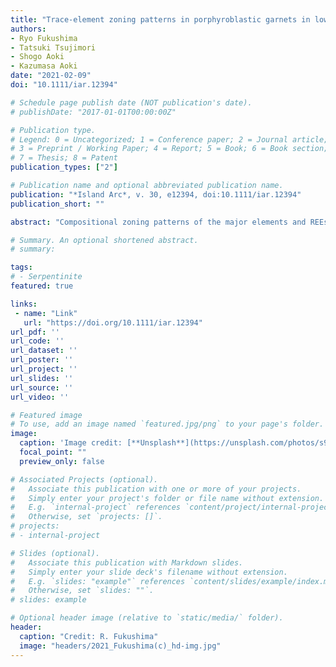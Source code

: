 ```yaml
---
title: "Trace-element zoning patterns in porphyroblastic garnets in low-T eclogites: Parameter optimization of the diffusion-limited REE-uptake model"
authors:
- Ryo Fukushima
- Tatsuki Tsujimori
- Shogo Aoki
- Kazumasa Aoki
date: "2021-02-09"
doi: "10.1111/iar.12394"

# Schedule page publish date (NOT publication's date).
# publishDate: "2017-01-01T00:00:00Z"

# Publication type.
# Legend: 0 = Uncategorized; 1 = Conference paper; 2 = Journal article;
# 3 = Preprint / Working Paper; 4 = Report; 5 = Book; 6 = Book section;
# 7 = Thesis; 8 = Patent
publication_types: ["2"]

# Publication name and optional abbreviated publication name.
publication: "*Island Arc*, v. 30, e12394, doi:10.1111/iar.12394"
publication_short: ""

abstract: "Compositional zoning patterns of the major elements and REEs in prograde-zoned garnets whose Mg/(Mg+Fe) atomic ratios increase rimward have been widely used to understand the metamorphic P–T–t trajectories, and the diffusion-limited REE-uptake model is a promising way to interpret their growth rates and the REE diffusion kinetics in the low-temperature eclogite. In order to elucidate their growth kinetics with Skora et al.’s (2006) diffusion-limited REE uptake model for prograde-zoned garnets, we examine the trace-element zoning patterns of two prograde-zoned porphyroblastic garnets (~6 mm in size) in low-temperature eclogites from two different localities. Core-to-rim trace-element profiles in a garnet (prp5–9alm61–67sps1–3grs24–30) of a glaucophane-bearing epidote eclogite of Syros (Cyclades, Greece) are characterized by the presence of Y + HREE peaks in the mantle, which might be attributed to a continuous breakdown of the titanite to form rutile during the garnet growth. In contrast, those in a garnet (prp4–7alm61–68sps3–10grs23–24) extracted from a lawsonite-eclogite of the South Motagua Mélange (Guatemala) have prominent central peaks of Y + HREEs. Although the REE profiles of both the garnets can be explained by the diffusion-limited uptake, their Mn profiles suggest that their growth-rate laws are different: i.e., diffusion-controlled (Syros) and interface-controlled (South Motagua Mélange). Prior to the model application, we optimize the number of the parameters as the garnet grows with the interface-controlled processes based on the growth Péclet number. In particular, we propose the ratio of the REE diffusivity in the eclogitic matrix to the garnet growth rate as the new parameter. Visualizing the values of the new parameters allows to readily understand the relationship between the REE profiles and the REE-diffusion/garnet-growth kinetics in low-T eclogite. Our model refinement leads to the simple quantitative characterization of core-to-rim REE profiles in garnet in low-temperature eclogites."

# Summary. An optional shortened abstract.
# summary: 

tags: 
# - Serpentinite
featured: true

links:
 - name: "Link"
   url: "https://doi.org/10.1111/iar.12394"
url_pdf: ''
url_code: ''
url_dataset: ''
url_poster: ''
url_project: ''
url_slides: ''
url_source: ''
url_video: ''

# Featured image
# To use, add an image named `featured.jpg/png` to your page's folder. 
image: 
  caption: 'Image credit: [**Unsplash**](https://unsplash.com/photos/s9CC2SKySJM)'
  focal_point: ""
  preview_only: false

# Associated Projects (optional).
#   Associate this publication with one or more of your projects.
#   Simply enter your project's folder or file name without extension.
#   E.g. `internal-project` references `content/project/internal-project/index.md`.
#   Otherwise, set `projects: []`.
# projects:
# - internal-project

# Slides (optional).
#   Associate this publication with Markdown slides.
#   Simply enter your slide deck's filename without extension.
#   E.g. `slides: "example"` references `content/slides/example/index.md`.
#   Otherwise, set `slides: ""`.
# slides: example

# Optional header image (relative to `static/media/` folder).
header:
  caption: "Credit: R. Fukushima"
  image: "headers/2021_Fukushima(c)_hd-img.jpg"
---
```

